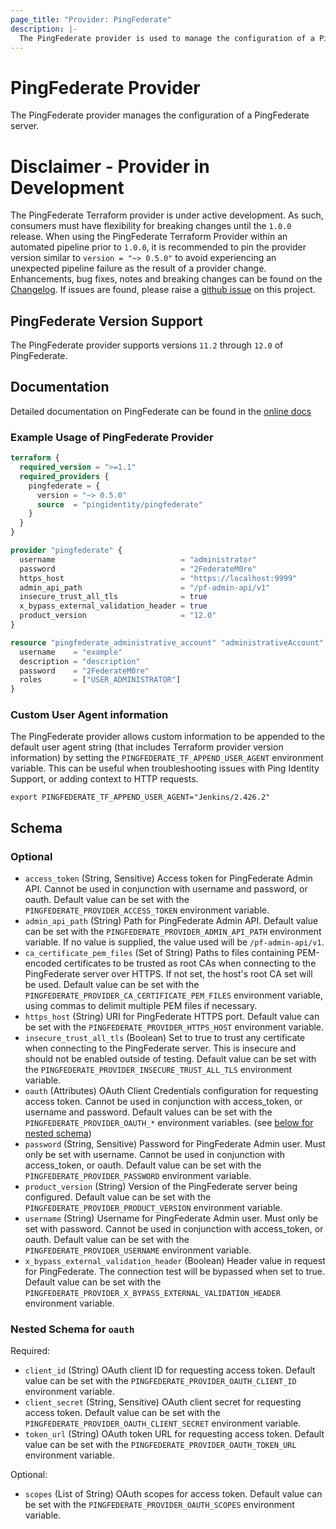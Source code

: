 ```yaml
---
page_title: "Provider: PingFederate"
description: |-
  The PingFederate provider is used to manage the configuration of a PingFederate server.
---
```


# PingFederate Provider

The PingFederate provider manages the configuration of a PingFederate server.

# Disclaimer - Provider in Development
The PingFederate Terraform provider is under active development. As such, consumers must have flexibility for breaking changes until the `1.0.0` release. When using the PingFederate Terraform Provider within an automated pipeline prior to `1.0.0`, it is recommended to pin the provider version similar to `version = "~> 0.5.0"` to avoid experiencing an unexpected pipeline failure as the result of a provider change. Enhancements, bug fixes, notes and breaking changes can be found on the [Changelog](CHANGELOG.md). If issues are found, please raise a [github issue](https://github.com/pingidentity/terraform-provider-pingfederate/issues/new?assignees=&labels=bug&projects=&template=bug_report.md&title=) on this project.

## PingFederate Version Support

The PingFederate provider supports versions `11.2` through `12.0` of PingFederate.

## Documentation
Detailed documentation on PingFederate can be found in the [online docs](https://docs.pingidentity.com/r/en-us/pingfederate-112/pf_pingfederate_landing_page)
### Example Usage of PingFederate Provider
```terraform
terraform {
  required_version = ">=1.1"
  required_providers {
    pingfederate = {
      version = "~> 0.5.0"
      source  = "pingidentity/pingfederate"
    }
  }
}

provider "pingfederate" {
  username                            = "administrator"
  password                            = "2FederateM0re"
  https_host                          = "https://localhost:9999"
  admin_api_path                      = "/pf-admin-api/v1"
  insecure_trust_all_tls              = true
  x_bypass_external_validation_header = true
  product_version                     = "12.0"
}

resource "pingfederate_administrative_account" "administrativeAccount" {
  username    = "example"
  description = "description"
  password    = "2FederateM0re"
  roles       = ["USER_ADMINISTRATOR"]
}
```

### Custom User Agent information

The PingFederate provider allows custom information to be appended to the default user agent string (that includes Terraform provider version information) by setting the `PINGFEDERATE_TF_APPEND_USER_AGENT` environment variable.  This can be useful when troubleshooting issues with Ping Identity Support, or adding context to HTTP requests.

```shell
export PINGFEDERATE_TF_APPEND_USER_AGENT="Jenkins/2.426.2"
```

<!-- schema generated by tfplugindocs -->
## Schema

### Optional

- `access_token` (String, Sensitive) Access token for PingFederate Admin API. Cannot be used in conjunction with username and password, or oauth. Default value can be set with the `PINGFEDERATE_PROVIDER_ACCESS_TOKEN` environment variable.
- `admin_api_path` (String) Path for PingFederate Admin API. Default value can be set with the `PINGFEDERATE_PROVIDER_ADMIN_API_PATH` environment variable. If no value is supplied, the value used will be `/pf-admin-api/v1`.
- `ca_certificate_pem_files` (Set of String) Paths to files containing PEM-encoded certificates to be trusted as root CAs when connecting to the PingFederate server over HTTPS. If not set, the host's root CA set will be used. Default value can be set with the `PINGFEDERATE_PROVIDER_CA_CERTIFICATE_PEM_FILES` environment variable, using commas to delimit multiple PEM files if necessary.
- `https_host` (String) URI for PingFederate HTTPS port. Default value can be set with the `PINGFEDERATE_PROVIDER_HTTPS_HOST` environment variable.
- `insecure_trust_all_tls` (Boolean) Set to true to trust any certificate when connecting to the PingFederate server. This is insecure and should not be enabled outside of testing. Default value can be set with the `PINGFEDERATE_PROVIDER_INSECURE_TRUST_ALL_TLS` environment variable.
- `oauth` (Attributes) OAuth Client Credentials configuration for requesting access token. Cannot be used in conjunction with access_token, or username and password. Default values can be set with the `PINGFEDERATE_PROVIDER_OAUTH_*` environment variables. (see [below for nested schema](#nestedatt--oauth))
- `password` (String, Sensitive) Password for PingFederate Admin user. Must only be set with username. Cannot be used in conjunction with access_token, or oauth.  Default value can be set with the `PINGFEDERATE_PROVIDER_PASSWORD` environment variable.
- `product_version` (String) Version of the PingFederate server being configured. Default value can be set with the `PINGFEDERATE_PROVIDER_PRODUCT_VERSION` environment variable.
- `username` (String) Username for PingFederate Admin user. Must only be set with password. Cannot be used in conjunction with access_token, or oauth. Default value can be set with the `PINGFEDERATE_PROVIDER_USERNAME` environment variable.
- `x_bypass_external_validation_header` (Boolean) Header value in request for PingFederate. The connection test will be bypassed when set to true. Default value can be set with the `PINGFEDERATE_PROVIDER_X_BYPASS_EXTERNAL_VALIDATION_HEADER` environment variable.

<a id="nestedatt--oauth"></a>
### Nested Schema for `oauth`

Required:

- `client_id` (String) OAuth client ID for requesting access token. Default value can be set with the `PINGFEDERATE_PROVIDER_OAUTH_CLIENT_ID` environment variable.
- `client_secret` (String, Sensitive) OAuth client secret for requesting access token. Default value can be set with the `PINGFEDERATE_PROVIDER_OAUTH_CLIENT_SECRET` environment variable.
- `token_url` (String) OAuth token URL for requesting access token. Default value can be set with the `PINGFEDERATE_PROVIDER_OAUTH_TOKEN_URL` environment variable.

Optional:

- `scopes` (List of String) OAuth scopes for access token. Default value can be set with the `PINGFEDERATE_PROVIDER_OAUTH_SCOPES` environment variable.
